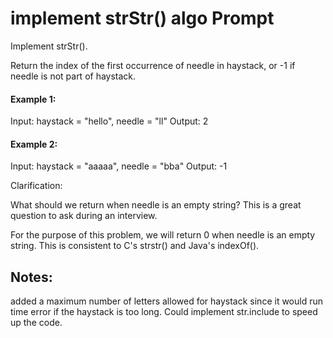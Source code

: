 # implement strStr() algo Prompt
Implement strStr().

Return the index of the first occurrence of needle in haystack, or -1 if needle is not part of haystack.

#### Example 1:
  Input: haystack = "hello", needle = "ll"
  Output: 2
  
#### Example 2:

Input: haystack = "aaaaa", needle = "bba"
Output: -1

Clarification:

What should we return when needle is an empty string? This is a great question to ask during an interview.

For the purpose of this problem, we will return 0 when needle is an empty string. This is consistent to C's strstr() and Java's indexOf().

## Notes:
added a maximum number of letters allowed for haystack since it would run time error if the haystack is too long. Could implement str.include to speed up the code.
